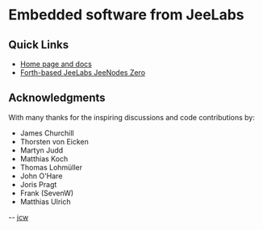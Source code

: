 Embedded software from JeeLabs
==============================

Quick Links
-----------

* [Home page and docs](http://embello.jeelabs.org/)
* [Forth-based JeeLabs JeeNodes Zero](./explore/1608-forth)

Acknowledgments
---------------

With many thanks for the inspiring discussions and code contributions by:

* James Churchill
* Thorsten von Eicken
* Martyn Judd
* Matthias Koch
* Thomas Lohmüller
* John O'Hare
* Joris Pragt
* Frank (SevenW)
* Matthias Ulrich

-- [jcw](http://jeelabs.org/about/)
